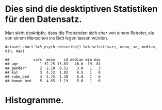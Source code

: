 Dies sind die desktiptiven Statistiken für den Datensatz.
=========================================================

Man sieht deskriptiv, dass die Probanden sich eher von einem Roboter,
als von einem Menschen ins Bett legen lassen würden.

    dataset.short %>% psych::describe() %>% select(vars, mean, sd, median, min, max) 

    ##           vars  mean    sd median min max
    ## age          1 32.25 13.83   26.0  19  81
    ## gender*      2  2.58  0.51    3.0   1   3
    ## kut          3  4.32  1.03    4.5   1   6
    ## robo_bed     4  4.75  1.30    5.0   1   6
    ## human_bed    5  4.65  1.19    5.0   1   6

Histogramme.
============
